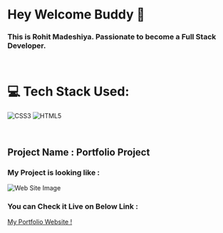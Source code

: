 # Hey Welcome Buddy 👋

### This is Rohit Madeshiya. Passionate to become a Full Stack Developer.

</br>

# 💻 Tech Stack Used:

![CSS3](https://img.shields.io/badge/css3-%231572B6.svg?style=for-the-badge&logo=css3&logoColor=white) ![HTML5](https://img.shields.io/badge/html5-%23E34F26.svg?style=for-the-badge&logo=html5&logoColor=white)

</br>

## Project Name : Portfolio Project

### My Project is looking like :

![Web Site Image](./Assets/screencapture-127-0-0-1-5500-index-html-2022-08-20-19_00_00.png)

### You can Check it Live on Below Link :

[My Portfolio Website !](https://rohit-madeshiya.netlify.app)
